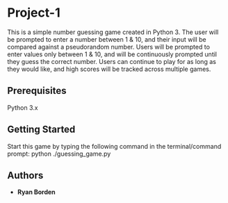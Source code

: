 # Project-1
This is a simple number guessing game created in Python 3. The user will be prompted to enter a number between 1 & 10, and their input will be compared against a pseudorandom number. Users will be prompted to enter values only between 1 & 10, and will be continuously prompted until they guess the correct number. Users can continue to play for as long as they would like, and high scores will be tracked across multiple games. 

## Prerequisites
 Python 3.x

## Getting Started
Start this game by typing the following command in the terminal/command prompt:
	python ./guessing_game.py

## Authors
-	**Ryan Borden**

